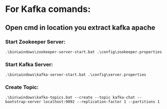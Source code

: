# For Kafka comands:

## Open cmd in location you extract kafka apache

### Start Zookeeper Server: 
``` 
.\bin\windows\zookeeper-server-start.bat .\config\zookeeper.properties
```
### Start Kafka Server:
``` 
.\bin\windows\kafka-server-start.bat .\config\server.properties
``` 
### Create Topic:
``` 
.\bin\windows\kafka-topics.bat --create --topic kafka-chat --bootstrap-server localhost:9092 --replication-factor 1 --partitions 1
``` 
